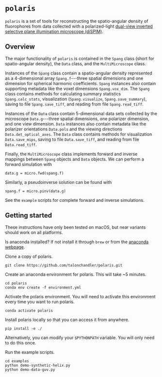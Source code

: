 # `polaris`

`polaris` is a set of tools for reconstructing the spatio-angular density of
fluorophores from data collected with a polarized-light [dual-view inverted selective
plane illumination microscope (diSPIM)](http://dispim.org/).

## Overview

The major functionality of `polaris` is contained in the `Spang` class (short
for spatio-angular density), the `Data` class, and the `MultiMicroscope` class. 

Instances of the `Spang` class contain a spatio-angular density represented as a
4-dimensional array `Spang.f`---three spatial dimensions and one dimension for
spherical harmonic coefficients. `Spang` instances also contain supporting
metadata like the voxel dimensions `Spang.vox_dim`. The `Spang` class contains
methods for calculating summary statistics `Spang.calc_stats`, visualization
(`Spang.visualize`, `Spang.save_summary`), saving to file `Spang.save_tiff`, and
reading from file `Spang.read_tiff`.

Instances of the `Data` class contain 5-dimensional data sets collected by the
microscope `Data.g`---three spatial dimensions, one polarizer dimension, and one
view dimension. `Data` instances also contain metadata like the polarizer
orientations `Data.pols` and the viewing directions `Data.det_optical_axes`. The
`Data` class contains methods for visualization `Data.save_mips`, saving to file
`Data.save_tiff`, and reading from file `Data.read_tiff`.

Finally, the `MultiMicroscope` class implements forward and inverse mappings
between `Spang` objects and `Data` objects. We can perform a forward simulation
with

    data.g = micro.fwd(spang.f)

Similarly, a pseudoinverse solution can be found with

    spang.f = micro.pinv(data.g)

See the `example` scripts for complete forward and inverse simulations.

## Getting started

These instructions have only been tested on macOS, but near variants should work
on all platforms.

Is anaconda installed? If not install it through `brew` or from the [anaconda
webpage](https://www.anaconda.com/download/).

Clone a copy of polaris.

    git clone https://github.com/talonchandler/polaris.git

Create an anaconda environment for polaris. This will take ~5 minutes. 

    cd polaris
    conda env create -f environment.yml

Activate the polaris environment. You will need to activate this environment 
every time you want to run polaris. 

    conda activate polaris

Install polaris locally so that you can access it from anywhere. 

    pip install -e ./

Alternatively, you can modify your `$PYTHONPATH` variable. You will only need to
do this once.

Run the example scripts.

    cd examples
    python demo-synthetic-helix.py
    python demo-data-guv.py